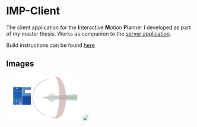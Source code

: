 # IMP-Client 

The client application for the **I**nteractive **M**otion **P**lanner I developed as part of my master thesis. Works as companion to the [server application](https://github.com/catheart97/imp-server).

Build instructions can be found [here](https://github.com/catheart97/imp-client/wiki)

## Images

<p>
<img src="Images/ui.png" style="border-radius: 20px; width: 40%;">
<img src="Images/piano.png" style="border-radius: 20px; width: 40%;">
</p>
